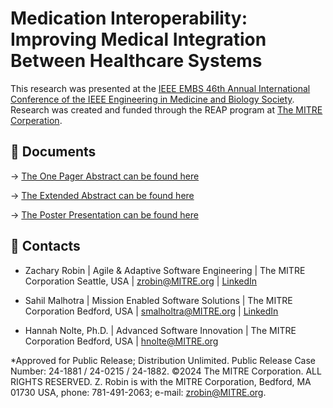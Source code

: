 # Medication Interoperability: Improving Medical Integration Between Healthcare Systems 

This research was presented at the [IEEE EMBS 46th Annual International Conference of the IEEE Engineering in Medicine and Biology Society](https://embc.embs.org/2024/). Research was created and funded through the REAP program at [The MITRE Corperation](https://www.mitre.org/). 


## 📄 Documents

-> [The One Pager Abstract can be found here](https://github.com/zacharyrobin/Medication_Interoperability/blob/main/Medication%20Interoperability%20-%20A%20Complete%20Medication%20History.pdf)

-> [The Extended Abstract can be found here](https://github.com/zacharyrobin/Medication_Interoperability/blob/main/Medication%20Interoperability_Extended%20Abstract%20IEEE%20Format.pdf)

-> [The Poster Presentation can be found here](https://github.com/zacharyrobin/Medication_Interoperability/blob/main/Medication%20Interoperability%20_%20Poster%20Presentation.pdf)

## 📧 Contacts

- Zachary Robin | Agile & Adaptive Software Engineering | The MITRE Corporation Seattle, USA | [zrobin@MITRE.org](zrobin@MITRE.org) | [LinkedIn](https://www.linkedin.com/in/zachary-robin/)

- Sahil Malhotra | Mission Enabled Software Solutions | The MITRE Corporation Bedford, USA | [smalholtra@MITRE.org](smalholtra@MITRE.org) | [LinkedIn](https://www.linkedin.com/in/sahil-swe/)

- Hannah Nolte, Ph.D. | Advanced Software Innovation | The MITRE Corporation Bedford, USA | [hnolte@MITRE.org](hnolte@MITRE.org)



*Approved for Public Release; Distribution Unlimited. Public Release Case Number: 24-1881 / 24-0215 / 24-1882. ©2024 The MITRE Corporation. ALL RIGHTS RESERVED.
Z. Robin is with the MITRE Corporation, Bedford, MA 01730 USA, phone: 781-491-2063; e-mail: zrobin@MITRE.org.

